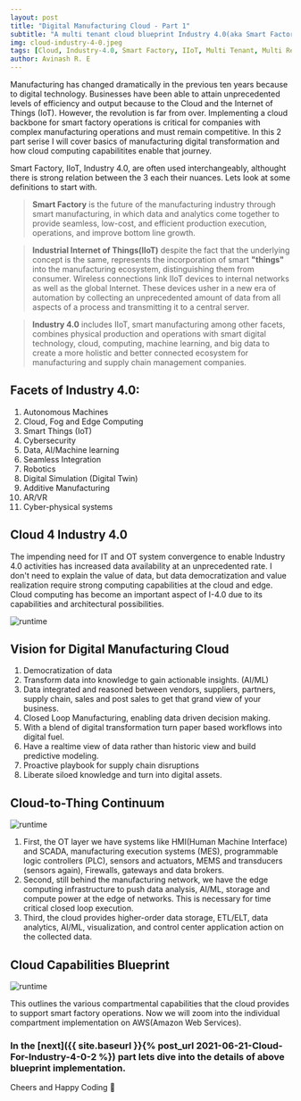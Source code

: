 ```yaml
---
layout: post
title: "Digital Manufacturing Cloud - Part 1"
subtitle: "A multi tenant cloud blueprint Industry 4.0(aka Smart Factory)"
img: cloud-industry-4-0.jpeg
tags: [Cloud, Industry-4.0, Smart Factory, IIoT, Multi Tenant, Multi Region]
author: Avinash R. E
---
```


Manufacturing has changed dramatically in the previous ten years because to digital technology. Businesses have been able to attain unprecedented levels of efficiency and output because to the Cloud and the Internet of Things (IoT). However, the revolution is far from over. Implementing a cloud backbone for smart factory operations is critical for companies with complex manufacturing operations and must remain competitive. In this 2 part serise I will cover basics of manufacturing digital transformation and how cloud computing capabilitites enable that journey.

Smart Factory, IIoT, Industry 4.0, are often used interchangeably, althought there is strong relation between the 3 each their nuances. Lets look at some definitions to start with.

> __Smart Factory__ is the future of the manufacturing industry through smart manufacturing, in which data and analytics come together to provide seamless, low-cost, and efficient production execution, operations, and improve bottom line growth.


> __Industrial Internet of Things(IIoT)__ despite the fact that the underlying concept is the same, represents the incorporation of smart __"things"__ into the manufacturing ecosystem, distinguishing them from consumer. Wireless connections link IIoT devices to internal networks as well as the global Internet. These devices usher in a new era of automation by collecting an unprecedented amount of data from all aspects of a process and transmitting it to a central server.

> __Industry 4.0__ includes IIoT, smart manufacturing among other facets, combines physical production and operations with smart digital technology, cloud, computing, machine learning, and big data to create a more holistic and better connected ecosystem for manufacturing and supply chain management companies.

## Facets of Industry 4.0:
1.	Autonomous Machines 
2.	Cloud, Fog and Edge Computing
3.	Smart Things (IoT)
4.	Cybersecurity
5.	Data, AI/Machine learning
6.	Seamless Integration
7.	Robotics
8.	Digital Simulation (Digital Twin)
9.	Additive Manufacturing
10.	AR/VR
11. Cyber-physical systems

## Cloud 4 Industry 4.0
The impending need for IT and OT system convergence to enable Industry 4.0 activities has increased data availability at an unprecedented rate. I don't need to explain the value of data, but data democratization and value realization require strong computing capabilities at the cloud and edge. Cloud computing has become an important aspect of I-4.0 due to its capabilities and architectural possibilities.

![runtime]({{site.baseurl}}/assets/img/dmc/cloudpros.png)

## Vision for Digital Manufacturing Cloud

1. Democratization of data
2. Transform data into knowledge to gain actionable insights. (AI/ML)
3. Data integrated and reasoned between vendors, suppliers, partners, supply chain, sales and post sales to get that grand view of your business.
4. Closed Loop Manufacturing, enabling data driven decision making.
5. With a blend of digital transformation turn paper based workflows into digital fuel.
6. Have a realtime view of data rather than historic view and build predictive modeling.
7. Proactive playbook for supply chain disruptions
8. Liberate siloed knowledge and turn into digital assets.

## Cloud-to-Thing Continuum 

![runtime]({{site.baseurl}}/assets/img/dmc/layers.png)

1. First, the OT layer we have systems like HMI(Human Machine Interface) and SCADA, manufacturing execution systems (MES), programmable logic controllers (PLC), sensors and actuators, MEMS and transducers (sensors again), Firewalls, gateways and data brokers.
2. Second, still behind the manufacturing network, we have the edge computing infrastructure to push data analysis, AI/ML, storage and compute power at the edge of networks. This is necessary for time critical closed loop execution.
3. Third, the cloud provides higher-order data storage, ETL/ELT, data analytics, AI/ML, visualization, and control center application action on the collected data.

## Cloud Capabilities Blueprint

![runtime]({{site.baseurl}}/assets/img/dmc/cloud-layer.png)

This outlines the various compartmental capabilities that the cloud provides to support smart factory operations.
Now we will zoom into the individual compartment implementation on AWS(Amazon Web Services).

### In the [next]({{ site.baseurl }}{% post_url 2021-06-21-Cloud-For-Industry-4-0-2 %}) part lets dive into the details of above blueprint implementation.


Cheers and Happy Coding 🤘
